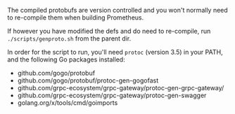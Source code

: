 The compiled protobufs are version controlled and you won't normally need to
re-compile them when building Prometheus.

If however you have modified the defs and do need to re-compile, run
`./scripts/genproto.sh` from the parent dir.

In order for the script to run, you'll need `protoc` (version 3.5) in your
PATH, and the following Go packages installed:

- github.com/gogo/protobuf
- github.com/gogo/protobuf/protoc-gen-gogofast
- github.com/grpc-ecosystem/grpc-gateway/protoc-gen-grpc-gateway/
- github.com/grpc-ecosystem/grpc-gateway/protoc-gen-swagger
- golang.org/x/tools/cmd/goimports
